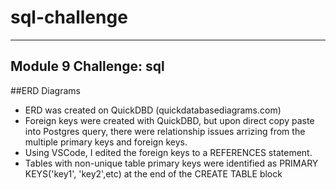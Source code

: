 # sql-challenge
---
Module 9 Challenge: sql
---

##ERD Diagrams
* ERD was created on QuickDBD (quickdatabasediagrams.com)
* Foreign keys were created with QuickDBD, but upon direct copy paste into Postgres query, there were relationship issues arrizing from the multiple primary keys and foreign keys.  
* Using VSCode, I edited the foreign keys to a REFERENCES statement.
* Tables with non-unique table primary keys were identified as PRIMARY KEYS('key1', 'key2',etc) at the end of the CREATE TABLE block